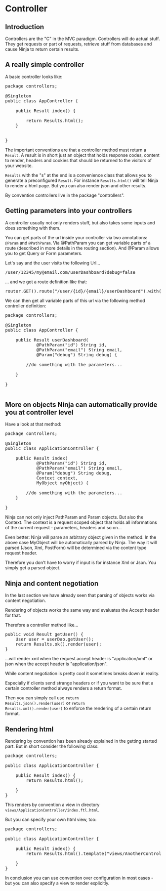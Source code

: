 Controller
==========

Introduction
------------
Controllers are the "C" in the MVC paradigm. Controllers will do actual stuff.
They get requests or part of requests, retrieve stuff from databases and
cause Ninja to return certain results.

A really simple controller
--------------------------

A basic controller looks like:

<pre class="prettyprint">
package controllers;

@Singleton
public class AppController {

    public Result index() {

        return Results.html();
    }


}
</pre>

The important conventions are that a controller method must return a <code>Result</code>. 
A result is in short just an object that holds response codes, 
content to render, headers and cookies that should be returned to the visitors of your website.

<code>Results</code> with the "s" at the end is a convenience class 
that allows you to generate a preconfigured <code>Result</code>.
For instance <code>Results.html()</code> will tell Ninja to render a html page. 
But you can also render json and other results.

By convention controllers live in the package "controllers".


Getting parameters into your controllers
----------------------------------------

A controller usually not only renders stuff, 
but also takes some inputs and does something with them.

You can get parts of the url inside your controller via two annotations:
<code>@Param</code> and <code>@PathParam</code>. Via @PathParam you can get 
variable parts of a route (described in more details in the routing section).
And @Param allows you to get Query or Form parameters.

Let's say and the user visits the following Url...

<pre class="prettyprint">
/user/12345/my@email.com/userDashboard?debug=false
</pre>

... and we got a route definition like that:

<pre class="prettyprint">
router.GET().route("/user/{id}/{email}/userDashboard").with(AppController.class, "userDashboard");
</pre>

We can then get all variable parts of this url via the following method controller
definition:

<pre class="prettyprint">
package controllers;

@Singleton
public class AppController {

    public Result userDashboard(
            @PathParam("id") String id, 
            @PathParam("email") String email, 
            @Param("debug") String debug) {

        //do something with the parameters...

    }

}

</pre>


More on objects Ninja can automatically provide you at controller level
-----------------------------------------------------------------------

Have a look at that method:

<pre class="prettyprint">
package controllers;

@Singleton
public class ApplicationController {

    public Result index(
            @PathParam("id") String id, 
            @PathParam("email") String email, 
            @Param("debug") String debug,
            Context context,
            MyObject myObject) {

        //do something with the parameters...
    }

}
</pre>

Ninja can not only inject PathParam and Param objects. But also the Context.
The context is a request scoped object that holds all informations of the current
request - parameters, headers and so on...

Even better: Ninja will parse an arbitrary object given in the method.
In the above case MyObject will be automatically parsed by Ninja. The way
it will parsed (Json, Xml, PostForm) will be determined via the content type request header.

Therefore you don't have to worry if
input is for instance Xml or Json. You simply get a parsed object.


## Ninja and content negotiation

In the last section we have already seen that parsing of objects works via content 
negotiation.

Rendering of objects works the same way and evaluates the Accept header for that.

Therefore a controller method like...

<pre class="prettyprint">
public void Result getUser() {
    User user = userDao.getUser();
    return Results.ok().render(user);
}
</pre>

...will render xml when the request accept header is "application/xml" or json when
the accept header is "application/json".

While content negotiation is pretty cool it sometimes breaks down in
reality. 

Especially if clients send strange headers or if you want to
be sure that a certain controller method always renders a return format. 

Then you can simply call use <code>return Results.json().render(user)</code> or 
<code>return Results.xml().render(user)</code> to enforce the rendering of a certain return format.




Rendering html
--------------

Rendering by convention has been already explained in the getting started part. But in short consider the
following class:

<pre class="prettyprint">
package controllers;

public class ApplicationController {       

    public Result index() {
        return Results.html();

    }
}
</pre>

This renders by convention a view in directory <code>views/ApplicationController/index.ftl.html</code>.

But you can specify your own html view, too:

<pre class="prettyprint">
package controllers;

public class ApplicationController {       

    public Result index() {
        return Results.html().template("views/AnotherController/anotherview.ftl.html");

    }
}
</pre>

In conclusion you can use convention over configuration in most cases - but you can also specify
a view to render explicitly.
